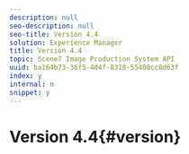 ```yaml
---
description: null
seo-description: null
seo-title: Version 4.4
solution: Experience Manager
title: Version 4.4
topic: Scene7 Image Production System API
uuid: ba164b73-36f5-4d4f-8318-55400cc8d63f
index: y
internal: n
snippet: y
---
```


# Version 4.4{#version}

